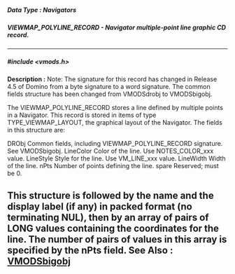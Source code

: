 ##### Data Type : Navigators
##### VIEWMAP_POLYLINE_RECORD - Navigator multiple-point line graphic CD record.
---
##### #include <vmods.h>
**Description :**
Note:  The signature for this record has changed in Release 4.5 of Domino from 
a byte signature to a word signature.  The common fields structure has been 
changed from VMODSdrobj to VMODSbigobj.

The VIEWMAP_POLYLINE_RECORD stores a line defined by multiple points in a 
Navigator.  This record is stored in items of type TYPE_VIEWMAP_LAYOUT, the 
graphical layout of the Navigator.  The fields in this structure are:

DRObj  Common fields, including VIEWMAP_POLYLINE_RECORD signature.   See 
VMODSbigobj.
LineColor Color of the line.   Use NOTES_COLOR_xxx value.
LineStyle Style for the line.   Use VM_LINE_xxx value.
LineWidth Width of the line.
nPts  Number of points defining the line.
spare  Reserved;  must be 0.

This structure is followed by the name and the display label (if any) in packed 
format (no terminating NUL), then by an array of pairs of LONG values 
containing the coordinates for the line.  The number of pairs of values in this 
array is specified by the nPts field.
**See Also :**
[VMODSbigobj](D:/md_files/VMODSbigobj.md)
---
